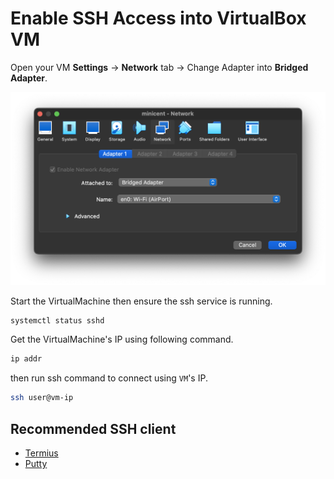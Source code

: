 # Enable SSH Access into VirtualBox VM

Open your VM **Settings** -> **Network** tab -> Change Adapter into **Bridged
Adapter**.

![Bridged Adapter](../images/bridged-network.png)

Start the VirtualMachine then ensure the ssh service is running.

```bash
systemctl status sshd
```

Get the VirtualMachine's IP using following command.

```bash
ip addr
```

then run ssh command to connect using `VM`'s IP.

```bash
ssh user@vm-ip
```

## Recommended SSH client
- [Termius](https://termius.com/)
- [Putty](https://www.putty.org/)
